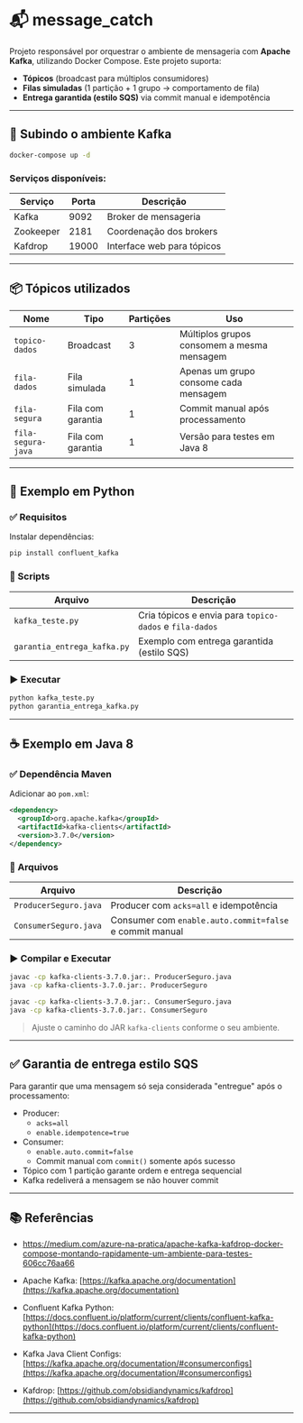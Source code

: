 # 📬 message_catch

Projeto responsável por orquestrar o ambiente de mensageria com **Apache Kafka**, utilizando Docker Compose. Este projeto suporta:

- **Tópicos** (broadcast para múltiplos consumidores)
- **Filas simuladas** (1 partição + 1 grupo → comportamento de fila)
- **Entrega garantida (estilo SQS)** via commit manual e idempotência

---

## 🚀 Subindo o ambiente Kafka

```bash
docker-compose up -d
```

### Serviços disponíveis:

| Serviço   | Porta       | Descrição                     |
|-----------|-------------|-------------------------------|
| Kafka     | 9092        | Broker de mensageria          |
| Zookeeper | 2181        | Coordenação dos brokers       |
| Kafdrop   | 19000       | Interface web para tópicos    |

---

## 📦 Tópicos utilizados

| Nome               | Tipo                  | Partições | Uso                                      |
|--------------------|-----------------------|-----------|------------------------------------------|
| `topico-dados`     | Broadcast             | 3         | Múltiplos grupos consomem a mesma mensagem |
| `fila-dados`       | Fila simulada         | 1         | Apenas um grupo consome cada mensagem      |
| `fila-segura`      | Fila com garantia     | 1         | Commit manual após processamento           |
| `fila-segura-java` | Fila com garantia     | 1         | Versão para testes em Java 8               |

---

## 🐍 Exemplo em Python

### ✅ Requisitos

Instalar dependências:

```bash
pip install confluent_kafka
```

### 📄 Scripts

| Arquivo                      | Descrição                                            |
|-----------------------------|------------------------------------------------------|
| `kafka_teste.py`            | Cria tópicos e envia para `topico-dados` e `fila-dados` |
| `garantia_entrega_kafka.py` | Exemplo com entrega garantida (estilo SQS)          |

### ▶️ Executar

```bash
python kafka_teste.py
python garantia_entrega_kafka.py
```

---

## ☕ Exemplo em Java 8

### ✅ Dependência Maven

Adicionar ao `pom.xml`:

```xml
<dependency>
  <groupId>org.apache.kafka</groupId>
  <artifactId>kafka-clients</artifactId>
  <version>3.7.0</version>
</dependency>
```

### 📄 Arquivos

| Arquivo              | Descrição                                           |
|----------------------|-----------------------------------------------------|
| `ProducerSeguro.java` | Producer com `acks=all` e idempotência              |
| `ConsumerSeguro.java` | Consumer com `enable.auto.commit=false` e commit manual |

### ▶️ Compilar e Executar

```bash
javac -cp kafka-clients-3.7.0.jar:. ProducerSeguro.java
java -cp kafka-clients-3.7.0.jar:. ProducerSeguro

javac -cp kafka-clients-3.7.0.jar:. ConsumerSeguro.java
java -cp kafka-clients-3.7.0.jar:. ConsumerSeguro
```

> Ajuste o caminho do JAR `kafka-clients` conforme o seu ambiente.

---

## ✅ Garantia de entrega estilo SQS

Para garantir que uma mensagem só seja considerada "entregue" após o processamento:

- Producer:
  - `acks=all`
  - `enable.idempotence=true`
- Consumer:
  - `enable.auto.commit=false`
  - Commit manual com `commit()` somente após sucesso
- Tópico com 1 partição garante ordem e entrega sequencial
- Kafka redeliverá a mensagem se não houver commit

---

## 📚 Referências
- https://medium.com/azure-na-pratica/apache-kafka-kafdrop-docker-compose-montando-rapidamente-um-ambiente-para-testes-606cc76aa66

- Apache Kafka: [https://kafka.apache.org/documentation](https://kafka.apache.org/documentation)
- Confluent Kafka Python: [https://docs.confluent.io/platform/current/clients/confluent-kafka-python](https://docs.confluent.io/platform/current/clients/confluent-kafka-python)
- Kafka Java Client Configs: [https://kafka.apache.org/documentation/#consumerconfigs](https://kafka.apache.org/documentation/#consumerconfigs)
- Kafdrop: [https://github.com/obsidiandynamics/kafdrop](https://github.com/obsidiandynamics/kafdrop)

---
